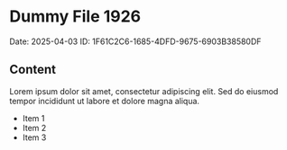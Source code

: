 # Dummy File 1926

Date: 2025-04-03
ID: 1F61C2C6-1685-4DFD-9675-6903B38580DF

## Content

Lorem ipsum dolor sit amet, consectetur adipiscing elit.
Sed do eiusmod tempor incididunt ut labore et dolore magna aliqua.

* Item 1
* Item 2
* Item 3

